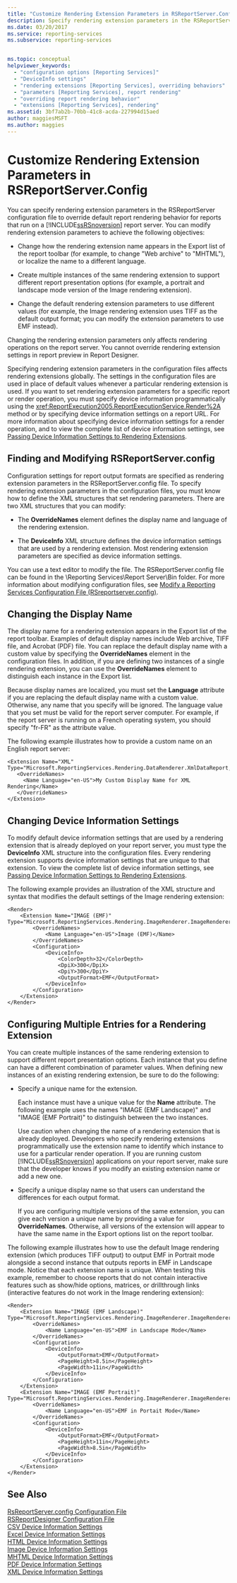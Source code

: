 ```yaml
---
title: "Customize Rendering Extension Parameters in RSReportServer.Config | Microsoft Docs"
description: Specify rendering extension parameters in the RSReportServer configuration file to override default report rendering behavior for Reporting Services reports. 
ms.date: 03/20/2017
ms.service: reporting-services
ms.subservice: reporting-services


ms.topic: conceptual
helpviewer_keywords: 
  - "configuration options [Reporting Services]"
  - "DeviceInfo settings"
  - "rendering extensions [Reporting Services], overriding behaviors"
  - "parameters [Reporting Services], report rendering"
  - "overriding report rendering behavior"
  - "extensions [Reporting Services], rendering"
ms.assetid: 3bf7ab2b-70bb-41c8-acda-227994d15aed
author: maggiesMSFT
ms.author: maggies
---
```

# Customize Rendering Extension Parameters in RSReportServer.Config
  You can specify rendering extension parameters in the RSReportServer configuration file to override default report rendering behavior for reports that run on a [!INCLUDE[ssRSnoversion](../includes/ssrsnoversion-md.md)] report server. You can modify rendering extension parameters to achieve the following objectives:  
  
-   Change how the rendering extension name appears in the Export list of the report toolbar (for example, to change "Web archive" to "MHTML"), or localize the name to a different language.  
  
-   Create multiple instances of the same rendering extension to support different report presentation options (for example, a portrait and landscape mode version of the Image rendering extension).  
  
-   Change the default rendering extension parameters to use different values (for example, the Image rendering extension uses TIFF as the default output format; you can modify the extension parameters to use EMF instead).  
  
 Changing the rendering extension parameters only affects rendering operations on the report server. You cannot override rendering extension settings in report preview in Report Designer.  
  
 Specifying rendering extension parameters in the configuration files affects rendering extensions globally. The settings in the configuration files are used in place of default values whenever a particular rendering extension is used. If you want to set rendering extension parameters for a specific report or render operation, you must specify device information programmatically using the <xref:ReportExecution2005.ReportExecutionService.Render%2A> method or by specifying device information settings on a report URL. For more information about specifying device information settings for a render operation, and to view the complete list of device information settings, see [Passing Device Information Settings to Rendering Extensions](../reporting-services/report-server-web-service/net-framework/passing-device-information-settings-to-rendering-extensions.md).  
  
## Finding and Modifying RSReportServer.config  
 Configuration settings for report output formats are specified as rendering extension parameters in the RSReportServer.config file. To specify rendering extension parameters in the configuration files, you must know how to define the XML structures that set rendering parameters. There are two XML structures that you can modify:  
  
-   The **OverrideNames** element defines the display name and language of the rendering extension.  
  
-   The **DeviceInfo** XML structure defines the device information settings that are used by a rendering extension. Most rendering extension parameters are specified as device information settings.  
  
 You can use a text editor to modify the file. The RSReportServer.config file can be found in the \Reporting Services\Report Server\Bin folder. For more information about modifying configuration files, see [Modify a Reporting Services Configuration File &#40;RSreportserver.config&#41;](../reporting-services/report-server/modify-a-reporting-services-configuration-file-rsreportserver-config.md).  
  
## Changing the Display Name  
 The display name for a rendering extension appears in the Export list of the report toolbar. Examples of default display names include Web archive, TIFF file, and Acrobat (PDF) file. You can replace the default display name with a custom value by specifying the **OverrideNames** element in the configuration files. In addition, if you are defining two instances of a single rendering extension, you can use the **OverrideNames** element to distinguish each instance in the Export list.  
  
 Because display names are localized, you must set the **Language** attribute if you are replacing the default display name with a custom value. Otherwise, any name that you specify will be ignored. The language value that you set must be valid for the report server computer. For example, if the report server is running on a French operating system, you should specify "fr-FR" as the attribute value.  
  
 The following example illustrates how to provide a custom name on an English report server:  
  
```  
<Extension Name="XML" Type="Microsoft.ReportingServices.Rendering.DataRenderer.XmlDataReport,Microsoft.ReportingServices.DataRendering">  
   <OverrideNames>  
     <Name Language="en-US">My Custom Display Name for XML Rendering</Name>  
   </OverrideNames>  
</Extension>  
```  
  
## Changing Device Information Settings  
 To modify default device information settings that are used by a rendering extension that is already deployed on your report server, you must type the **DeviceInfo** XML structure into the configuration files. Every rendering extension supports device information settings that are unique to that extension. To view the complete list of device information settings, see [Passing Device Information Settings to Rendering Extensions](../reporting-services/report-server-web-service/net-framework/passing-device-information-settings-to-rendering-extensions.md).  
  
 The following example provides an illustration of the XML structure and syntax that modifies the default settings of the Image rendering extension:  
  
```  
<Render>  
    <Extension Name="IMAGE (EMF)" Type="Microsoft.ReportingServices.Rendering.ImageRenderer.ImageRenderer,Microsoft.ReportingServices.ImageRendering">  
        <OverrideNames>  
            <Name Language="en-US">Image (EMF)</Name>  
        </OverrideNames>  
        <Configuration>  
            <DeviceInfo>  
                <ColorDepth>32</ColorDepth>  
                <DpiX>300</DpiX>  
                <DpiY>300</DpiY>  
                <OutputFormat>EMF</OutputFormat>  
            </DeviceInfo>  
        </Configuration>  
    </Extension>  
</Render>  
```  
  
## Configuring Multiple Entries for a Rendering Extension  
 You can create multiple instances of the same rendering extension to support different report presentation options. Each instance that you define can have a different combination of parameter values. When defining new instances of an existing rendering extension, be sure to do the following:  
  
-   Specify a unique name for the extension.  
  
     Each instance must have a unique value for the **Name** attribute. The following example uses the names "IMAGE (EMF Landscape)" and "IMAGE (EMF Portrait)" to distinguish between the two instances.  
  
     Use caution when changing the name of a rendering extension that is already deployed. Developers who specify rendering extensions programmatically use the extension name to identify which instance to use for a particular render operation. If you are running custom [!INCLUDE[ssRSnoversion](../includes/ssrsnoversion-md.md)] applications on your report server, make sure that the developer knows if you modify an existing extension name or add a new one.  
  
-   Specify a unique display name so that users can understand the differences for each output format.  
  
     If you are configuring multiple versions of the same extension, you can give each version a unique name by providing a value for **OverrideNames**. Otherwise, all versions of the extension will appear to have the same name in the Export options list on the report toolbar.  
  
 The following example illustrates how to use the default Image rendering extension (which produces TIFF output) to output EMF in Portrait mode alongside a second instance that outputs reports in EMF in Landscape mode. Notice that each extension name is unique. When testing this example, remember to choose reports that do not contain interactive features such as show/hide options, matrices, or drillthrough links (interactive features do not work in the Image rendering extension):  
  
```  
<Render>  
    <Extension Name="IMAGE (EMF Landscape)" Type="Microsoft.ReportingServices.Rendering.ImageRenderer.ImageRenderer,Microsoft.ReportingServices.ImageRendering">  
        <OverrideNames>  
            <Name Language="en-US">EMF in Landscape Mode</Name>  
        </OverrideNames>  
        <Configuration>  
            <DeviceInfo>  
                <OutputFormat>EMF</OutputFormat>  
                <PageHeight>8.5in</PageHeight>  
                <PageWidth>11in</PageWidth>  
            </DeviceInfo>  
        </Configuration>  
    </Extension>  
    <Extension Name="IMAGE (EMF Portrait)" Type="Microsoft.ReportingServices.Rendering.ImageRenderer.ImageRenderer,Microsoft.ReportingServices.ImageRendering">  
        <OverrideNames>  
            <Name Language="en-US">EMF in Portait Mode</Name>  
        </OverrideNames>  
        <Configuration>  
            <DeviceInfo>  
                <OutputFormat>EMF</OutputFormat>  
                <PageHeight>11in</PageHeight>  
                <PageWidth>8.5in</PageWidth>  
            </DeviceInfo>  
        </Configuration>  
    </Extension>  
</Render>  
```  
  
## See Also  
 [RsReportServer.config Configuration File](../reporting-services/report-server/rsreportserver-config-configuration-file.md)   
 [RSReportDesigner Configuration File](../reporting-services/report-server/rsreportdesigner-configuration-file.md)   
 [CSV Device Information Settings](../reporting-services/csv-device-information-settings.md)   
 [Excel Device Information Settings](../reporting-services/excel-device-information-settings.md)   
 [HTML Device Information Settings](../reporting-services/html-device-information-settings.md)   
 [Image Device Information Settings](../reporting-services/image-device-information-settings.md)   
 [MHTML Device Information Settings](../reporting-services/mhtml-device-information-settings.md)   
 [PDF Device Information Settings](../reporting-services/pdf-device-information-settings.md)   
 [XML Device Information Settings](../reporting-services/xml-device-information-settings.md)  
  
  

